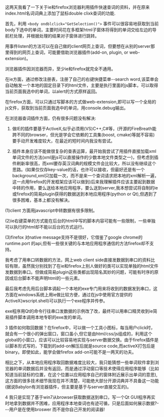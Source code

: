 ﻿这两天我看了一下关于ie和firefox浏览器利用插件快速查词的资料，并在原来index.html名词词典上添加了鼠标double clixk查词的功能.

首先，利用 `<body ondblclick="GetSelection()">` 事件可以很容易地获取到当前body下选中的单词，主要时间花在多框架html子窗体将得到的单词交给左边的导航栏处理，并根据处理的结果对子窗体进行跳转。

用事件listen的方法可以在自己做的client网页上查词，但要想在从别的server那里得到的网页上查词，可能要借助浏览器插件(add-on, plugin, or web-extension)。

浏览器插件因浏览器而异，至少ie和firefox就完全不通用。

在ie方面，通过修改注册表，注册了自己的右键快捷菜单--search word,该菜单会自动触发一个本地的固定目录下的html文件，主要是执行里面的js脚本，可以取得当前页面我选中的单词，以alert的方式原样返回。

在firefox方面，可以只通过写脚本的方式做web-extension,即可以写一个全局的js文件，获取到当前页面我选中的单词，用console.debug输出。

在浏览器查词插件方面，仍有很多问题没有解决:

1. 做IE的插件要基于ActiveX,似乎必须用(VS)C++,C#等，(开源的FireBreath能跨不同的browser，但光是学会它依赖的工具集(boost, cmake)等就不容易)要手动开发难度较大，在最近的短时间内我没有尝试。

2. 插件本身应该不能做很复杂的查表运算，最开始我尝试了用插件直接加载xml单词文件的方法(xml是js可以直接操作的少数本地文件类型之一)，但考虑到插件刷新率很高，而xml要存英汉词典的规模文件会比较大，所以没有继续这个思路。(如果仅仅存key-value的话，也许可以接收，但最好还是有一个background,xml只加载一次，而不是来一个查词请求把本地的xml解析一遍，这一点用firefox的开发框架应该可以做到)后来我理解插件应该主要起到数据中转的作用，要么送给本地应用程序，要么送到server,我本想尝试将自制的ie或firefox的简易plugin获得的数据送到本地应用程序(python or Qt),但遇到了很多困难，基本上都没有解决。

(1)client 方面用javascript中转数据有很多限制。

(2)ie右键菜单的方式能在后台的html中写的脚本内容可能有一些限制，一些单独可以执行的html却不能以后台的方式运行。

(3)firefox 对native message支持不是很好，它借鉴了google chrome的runtime.port 的api,但有一些很关键的与本地应用程序通信的方法firefox却不支持。

我考虑了用串口转数据的方法，网上web client side直接发数据到串口的资料比较有限，虽然我分别找到了在ie和firefox上别人做好的类可以实现单独的html文件发数据到串口。但做成简易plugin这些类都出现陌名其妙的问题，可能有时序的原因或后台脚本不能声明html的一些元素。

最后我考虑先用后台脚本调起一个本地的exe专门用来将收到的数据发到串口，这方面在windows系统上用ie做比较方便，通过在js中使用官方提供的ActiveX(wscript.shell)可以执行一个exe程序并传参。

exe程序用Qt的命令行往串口发数据的示例改了改，最终可以用串口精灵收到ie简易插件脚本调用本地专职的exe发的单词。

3 插件如何取回数据？在firefox中，可以做一个工具小图标，每当用户click时，就会有一个很小的弹出窗口，窗口虽小,但它是由html/css/js组成的，利用这个global的小窗口，应该可以比较容易地实现与server数据交换。由于firefox插件是以脚本形式写的，下载到的add-on解压后就是source code,而activeX打包后是binary。即使如此，能学会做firefox add-on可能不是一两天的功夫。

相比之下，从本地应用程序取回数据难度比较大，我只能猜想一些单词软件拿到浏览器的单词数据后并没有返回，而是通过浮动窗口等技术使得应用程序能够（比如知道当前鼠标的位置，在这个位置以应用程序自己的窗体附近展示出单词的意思),这方面的很多技术细节我现在并不清楚，可能绝大部分开源词典并不具备这一功能(据说Babylon有浏览器插件，但主要是基于与server直接交互的)。

4 我只是实现了基于win7从browser获取数据送到串口，写一个Qt GUI程序再实时地拿到数据并不困难，应用程序本地查词也有迹可循，只是后面如何展示数据?---用户是在使用broswer 而不是你自己开发的阅读器!

